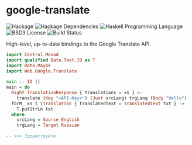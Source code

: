 google-translate
====================
![Hackage](https://img.shields.io/hackage/v/google-translate.svg)
![Hackage Dependencies](https://img.shields.io/hackage-deps/v/google-translate.svg)
![Haskell Programming Language](https://img.shields.io/badge/language-Haskell-blue.svg)
![BSD3 License](http://img.shields.io/badge/license-BSD3-brightgreen.svg)
![Build Status](https://img.shields.io/circleci/project/dmjio/stripe-haskell.svg)

High-level, up-to-date bindings to the Google Translate API.
```haskell
import Control.Monad
import qualified Data.Text.IO as T
import Data.Maybe
import Web.Google.Translate                                                                                             
                                                                                                                                                                                  
main :: IO ()
main = do
  Right TranslationResponse { translations = xs } <-
    translate (Key "<API-Key>") (Just srcLang) trgLang (Body "Hello")
  forM_ xs $ \Translation { translatedText = TranslatedText txt } ->
    T.putStrLn txt
  where
    srcLang = Source English
    trgLang = Target Russian
    
-- >>> Здравствуйте    
```    